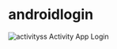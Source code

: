 # androidlogin
![activityss](https://user-images.githubusercontent.com/32354036/97345536-c2707400-18bc-11eb-89c7-18614a3a59e0.PNG)
Activity App Login 
